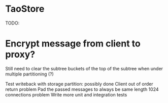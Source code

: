 # TaoStore

TODO:
# Encrypt message from client to proxy?
Still need to clear the subtree buckets of the top of the subtree when under multiple partitioning (?)

Test writeback with storage partition: possibly done
Client out of order return problem
Pad the passed messages to always be same length
1024 connections problem
Write more unit and integration tests